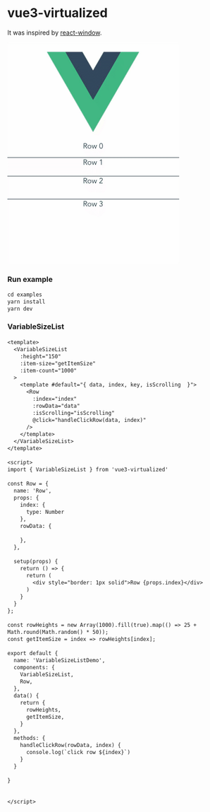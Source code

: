 # vue3-virtualized

It was inspired by [react-window](https://github.com/bvaughn/react-window).

![vue3-virtualized-gif](examples/vue3-virtualized.gif)


### Run example

```
cd examples
yarn install
yarn dev
```


### VariableSizeList

```vue
<template>
  <VariableSizeList
    :height="150"
    :item-size="getItemSize"
    :item-count="1000"
  >
    <template #default="{ data, index, key, isScrolling  }">
      <Row
        :index="index"
        :rowData="data"
        :isScrolling="isScrolling"
        @click="handleClickRow(data, index)"
      />
    </template>
  </VariableSizeList>
</template>

<script>
import { VariableSizeList } from 'vue3-virtualized'

const Row = {
  name: 'Row',
  props: {
    index: {
      type: Number
    },
    rowData: {

    },
  },

  setup(props) {
    return () => {
      return (
        <div style="border: 1px solid">Row {props.index}</div>
      )
    }
  }
};

const rowHeights = new Array(1000).fill(true).map(() => 25 + Math.round(Math.random() * 50));
const getItemSize = index => rowHeights[index];

export default {
  name: 'VariableSizeListDemo',
  components: {
    VariableSizeList,
    Row,
  },
  data() {
    return {
      rowHeights,
      getItemSize,
    }
  },
  methods: {
    handleClickRow(rowData, index) {
      console.log(`click row ${index}`)
    }
  }

}


</script>
```